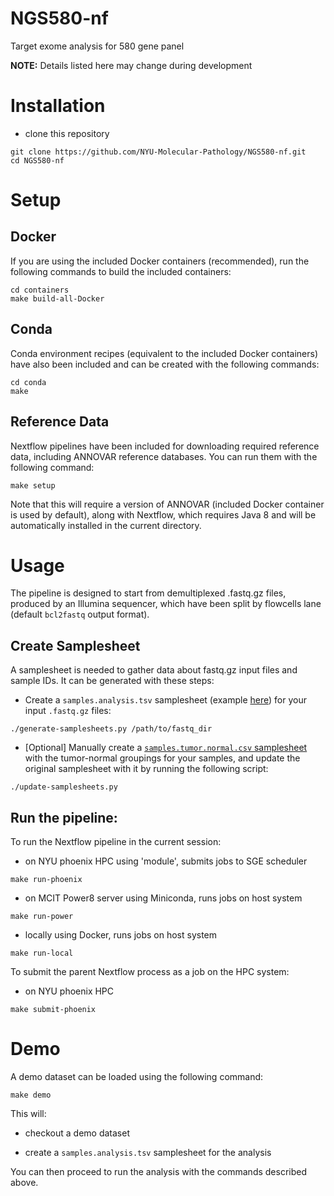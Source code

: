 # NGS580-nf
Target exome analysis for 580 gene panel

__NOTE:__ Details listed here may change during development

# Installation 

- clone this repository

```
git clone https://github.com/NYU-Molecular-Pathology/NGS580-nf.git
cd NGS580-nf
```

# Setup 

## Docker

If you are using the included Docker containers (recommended), run the following commands to build the included containers:

```
cd containers
make build-all-Docker
```

## Conda

Conda environment recipes (equivalent to the included Docker containers) have also been included and can be created with the following commands:

```
cd conda
make 
```

## Reference Data

Nextflow pipelines have been included for downloading required reference data, including ANNOVAR reference databases. You can run them with the following command:

```
make setup
```

Note that this will require a version of ANNOVAR (included Docker container is used by default), along with Nextflow, which requires Java 8 and will be automatically installed in the current directory.

# Usage

The pipeline is designed to start from demultiplexed .fastq.gz files, produced by an Illumina sequencer, which have been split by flowcells lane (default `bcl2fastq` output format).

## Create Samplesheet

A samplesheet is needed to gather data about fastq.gz input files and sample IDs. It can be generated with these steps:

- Create a `samples.analysis.tsv` samplesheet (example [here](https://github.com/NYU-Molecular-Pathology/NGS580-nf/blob/master/example/samples.analysis.tsv)) for your input `.fastq.gz` files:

```
./generate-samplesheets.py /path/to/fastq_dir
```

- [Optional] Manually create a [`samples.tumor.normal.csv` samplesheet](https://github.com/NYU-Molecular-Pathology/NGS580-nf/blob/master/example/samples.tumor.normal.csv) with the tumor-normal groupings for your samples, and update the original samplesheet with it by running the following script:

```
./update-samplesheets.py
```

## Run the pipeline:

To run the Nextflow pipeline in the current session:

- on NYU phoenix HPC using 'module', submits jobs to SGE scheduler
    
```
make run-phoenix
```

- on MCIT Power8 server using Miniconda, runs jobs on host system

```
make run-power

```

- locally using Docker, runs jobs on host system

```
make run-local
```

To submit the parent Nextflow process as a job on the HPC system:

- on NYU phoenix HPC

```
make submit-phoenix
```

# Demo

A demo dataset can be loaded using the following command:

```
make demo
```

This will:

- checkout a demo dataset

- create a `samples.analysis.tsv` samplesheet for the analysis

You can then proceed to run the analysis with the commands described above.
